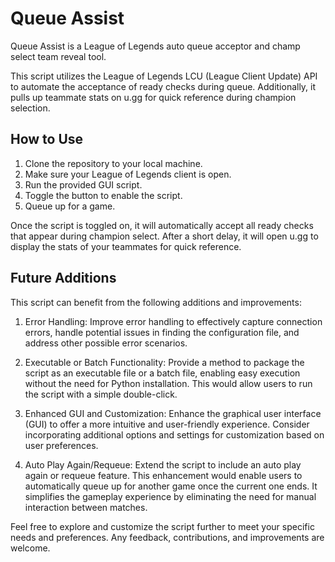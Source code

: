 # Queue Assist

Queue Assist is a League of Legends auto queue acceptor and champ select team reveal tool.  

This script utilizes the League of Legends LCU (League Client Update) API to automate the acceptance of ready checks during queue. Additionally, it pulls up teammate stats on u.gg for quick reference during champion selection.

## How to Use

1. Clone the repository to your local machine.
2. Make sure your League of Legends client is open.
3. Run the provided GUI script.
4. Toggle the button to enable the script.
5. Queue up for a game.

Once the script is toggled on, it will automatically accept all ready checks that appear during champion select. After a short delay, it will open u.gg to display the stats of your teammates for quick reference.

## Future Additions

This script can benefit from the following additions and improvements:

1. Error Handling: Improve error handling to effectively capture connection errors, handle potential issues in finding the configuration file, and address other possible error scenarios.

2. Executable or Batch Functionality: Provide a method to package the script as an executable file or a batch file, enabling easy execution without the need for Python installation. This would allow users to run the script with a simple double-click.

3. Enhanced GUI and Customization: Enhance the graphical user interface (GUI) to offer a more intuitive and user-friendly experience. Consider incorporating additional options and settings for customization based on user preferences.

4. Auto Play Again/Requeue: Extend the script to include an auto play again or requeue feature. This enhancement would enable users to automatically queue up for another game once the current one ends. It simplifies the gameplay experience by eliminating the need for manual interaction between matches.

Feel free to explore and customize the script further to meet your specific needs and preferences. Any feedback, contributions, and improvements are welcome.
